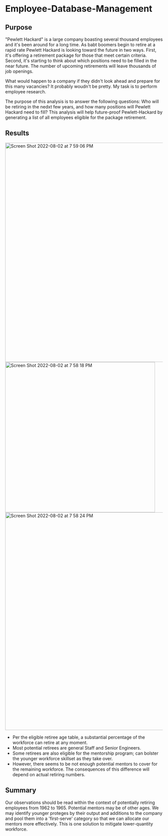 # Employee-Database-Management

## Purpose 

"Pewlett Hackard" is a large company boasting several thousand employees and it's been around for a long time. As babt boomers begin to retire at a rapid rate Pewlett Hackard is looking toward the future in two ways. First, it's offering a retirement package for those that meet certain criteria. Second, it's starting to think about which positions need to be filled in the near future. The number of upcoming retirements will leave thousands of job openings. 

What would happen to a company if they didn't look ahead and prepare for this many vacancies? It probably woudn't be pretty. My task is to perform employee research.

The purpose of this analysis is to answer the following questions: Who will be retiring in the nedxt few years, and how many positions will Pewlett Hackard need to fill? This analysis will help future-proof Pewlett-Hackard by generating a list of all employees eligible for the package retirement.

## Results

<img width="699" alt="Screen Shot 2022-08-02 at 7 59 06 PM" src="https://user-images.githubusercontent.com/106895220/182501736-ac7f77cc-e769-41f5-8205-2bcf5a19a600.png">

<img width="479" alt="Screen Shot 2022-08-02 at 7 58 18 PM" src="https://user-images.githubusercontent.com/106895220/182501642-5d208b00-d538-4639-bc6f-3f2308cd466f.png">

<img width="694" alt="Screen Shot 2022-08-02 at 7 58 24 PM" src="https://user-images.githubusercontent.com/106895220/182501645-5adf0b19-81f8-40cd-8f3a-162c73c4b2a4.png">

- Per the eligible retiree age table, a substantial percentage of the workforce can retire at any moment. 
- Most potential retirees are general Staff and Senior Engineers. 
- Some retirees are also eligible for the mentorship program; can bolster the younger workforce skillset as they take over.
- However, there seems to be not enough potential mentors to cover for the remaining workforce. The consequences of this difference will depend on actual retiring numbers.


## Summary

Our observations should be read within the context of potentially retiring employees from 1962 to 1965. Potential mentors may be of other ages. We may identify younger proteges by their output and additions to the company and pool them into a 'first-serve' category so that we can allocate our mentors more effectively. This is one solution to mitigate lower-quantity workforce. 
